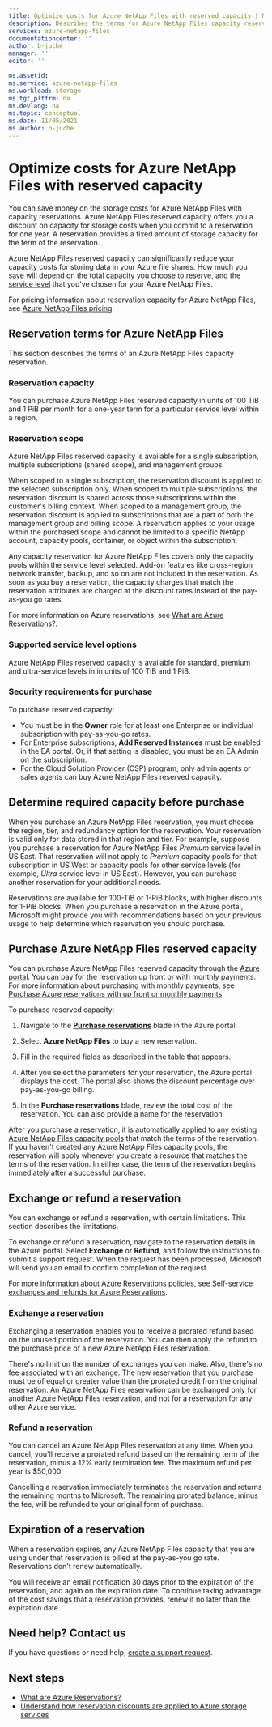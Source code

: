 ```yaml
---
title: Optimize costs for Azure NetApp Files with reserved capacity | Microsoft Docs
description: Describes the terms for Azure NetApp Files capacity reservation and how to purchase, exchange, and refund for reserved capacity.
services: azure-netapp-files
documentationcenter: ''
author: b-juche
manager: ''
editor: ''

ms.assetid:
ms.service: azure-netapp-files
ms.workload: storage
ms.tgt_pltfrm: na
ms.devlang: na
ms.topic: conceptual
ms.date: 11/05/2021
ms.author: b-juche
---
```

# Optimize costs for Azure NetApp Files with reserved capacity

You can save money on the storage costs for Azure NetApp Files with capacity reservations. Azure NetApp Files reserved capacity offers you a discount on capacity for storage costs when you commit to a reservation for one year. A reservation provides a fixed amount of storage capacity for the term of the reservation.

Azure NetApp Files reserved capacity can significantly reduce your capacity costs for storing data in your Azure file shares. How much you save will depend on the total capacity you choose to reserve, and the [service level](azure-netapp-files-service-levels.md) that you've chosen for your Azure NetApp Files. 

For pricing information about reservation capacity for Azure NetApp Files, see [Azure NetApp Files pricing](https://azure.microsoft.com/pricing/details/netapp/).

## Reservation terms for Azure NetApp Files  

This section describes the terms of an Azure NetApp Files capacity reservation.

### Reservation capacity

You can purchase Azure NetApp Files reserved capacity in units of 100 TiB and 1 PiB per month for a one-year term for a particular service level within a region.

### Reservation scope
Azure NetApp Files reserved capacity is available for a single subscription, multiple subscriptions (shared scope), and management groups.  

When scoped to a single subscription, the reservation discount is applied to the selected subscription only. When scoped to multiple subscriptions, the reservation discount is shared across those subscriptions within the customer's billing context. When scoped to a management group, the reservation discount is applied to subscriptions that are a part of both the management group and billing scope. A reservation applies to your usage within the purchased scope and cannot be limited to a specific NetApp account, capacity pools, container, or object within the subscription.

Any capacity reservation for Azure NetApp Files covers only the capacity pools within the service level selected. Add-on features like cross-region network transfer, backup, and so on are not included in the reservation. As soon as you buy a reservation, the capacity charges that match the reservation attributes are charged at the discount rates instead of the pay-as-you go rates. 

For more information on Azure reservations, see [What are Azure Reservations?](../cost-management-billing/reservations/save-compute-costs-reservations.md).

### Supported service level options

Azure NetApp Files reserved capacity is available for standard, premium and ultra-service levels in in units of 100 TiB and 1 PiB.

### Security requirements for purchase

To purchase reserved capacity:
* You must be in the **Owner** role for at least one Enterprise or individual subscription with pay-as-you-go rates.
* For Enterprise subscriptions, **Add Reserved Instances** must be enabled in the EA portal. Or, if that setting is disabled, you must be an EA Admin on the subscription.
* For the Cloud Solution Provider (CSP) program, only admin agents or sales agents can buy Azure NetApp Files reserved capacity.

## Determine required capacity before purchase

When you purchase an Azure NetApp Files reservation, you must choose the region, tier, and redundancy option for the reservation. Your reservation is valid only for data stored in that region and tier. For example, suppose you purchase a reservation for Azure NetApp Files *Premium* service level in US East. That reservation will not apply to *Premium* capacity pools for that subscription in US West or capacity pools for other service levels (for example, *Ultra* service level in US East). However, you can purchase another reservation for your additional needs.

Reservations are available for 100-TiB or 1-PiB blocks, with higher discounts for 1-PiB blocks. When you purchase a reservation in the Azure portal, Microsoft might provide you with recommendations based on your previous usage to help determine which reservation you should purchase.

## Purchase Azure NetApp Files reserved capacity 

You can purchase Azure NetApp Files reserved capacity through the [Azure portal](https://portal.azure.com/). You can pay for the reservation up front or with monthly payments. For more information about purchasing with monthly payments, see [Purchase Azure reservations with up front or monthly payments](../cost-management-billing/reservations/prepare-buy-reservation.md).

To purchase reserved capacity:

1. Navigate to the [**Purchase reservations**](https://portal.azure.com/#blade/Microsoft_Azure_Reservations/CreateBlade/referrer/Browse_AddCommand) blade in the Azure portal.

2. Select **Azure NetApp Files** to buy a new reservation.

3. Fill in the required fields as described in the table that appears.

4. After you select the parameters for your reservation, the Azure portal displays the cost. The portal also shows the discount percentage over pay-as-you-go billing.

5. In the **Purchase reservations** blade, review the total cost of the reservation. You can also provide a name for the reservation.

After you purchase a reservation, it is automatically applied to any existing [Azure NetApp Files capacity pools](azure-netapp-files-set-up-capacity-pool.md) that match the terms of the reservation. If you haven't created any Azure NetApp Files capacity pools, the reservation will apply whenever you create a resource that matches the terms of the reservation. In either case, the term of the reservation begins immediately after a successful purchase.

## Exchange or refund a reservation 

You can exchange or refund a reservation, with certain limitations. This section describes the limitations.

To exchange or refund a reservation, navigate to the reservation details in the Azure portal. Select **Exchange** or **Refund**, and follow the instructions to submit a support request. When the request has been processed, Microsoft will send you an email to confirm completion of the request.

For more information about Azure Reservations policies, see [Self-service exchanges and refunds for Azure Reservations](../cost-management-billing/reservations/exchange-and-refund-azure-reservations.md).

### Exchange a reservation  

Exchanging a reservation enables you to receive a prorated refund based on the unused portion of the reservation. You can then apply the refund to the purchase price of a new Azure NetApp Files reservation.

There's no limit on the number of exchanges you can make. Also, there's no fee associated with an exchange. The new reservation that you purchase must be of equal or greater value than the prorated credit from the original reservation. An Azure NetApp Files reservation can be exchanged only for another Azure NetApp Files reservation, and not for a reservation for any other Azure service.

### Refund a reservation

You can cancel an Azure NetApp Files reservation at any time. When you cancel, you'll receive a prorated refund based on the remaining term of the reservation, minus a 12% early termination fee. The maximum refund per year is $50,000.

Cancelling a reservation immediately terminates the reservation and returns the remaining months to Microsoft. The remaining prorated balance, minus the fee, will be refunded to your original form of purchase.

## Expiration of a reservation 

When a reservation expires, any Azure NetApp Files capacity that you are using under that reservation is billed at the pay-as-you go rate. Reservations don't renew automatically.

You will receive an email notification 30 days prior to the expiration of the reservation, and again on the expiration date. To continue taking advantage of the cost savings that a reservation provides, renew it no later than the expiration date.

## Need help? Contact us

If you have questions or need help, [create a support request](https://go.microsoft.com/fwlink/?linkid=2083458).

## Next steps

* [What are Azure Reservations?](../../cost-management-billing/reservations/save-compute-costs-reservations.md)
* [Understand how reservation discounts are applied to Azure storage services](../../cost-management-billing/reservations/understand-storage-charges.md)
